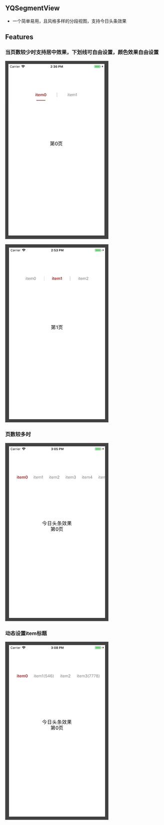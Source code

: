 ## YQSegmentView
* 一个简单易用，且风格多样的分段视图，支持今日头条效果  

## Features  
### 当页数较少时支持居中效果，下划线可自由设置，颜色效果自由设置  
![](https://raw.githubusercontent.com/QuinceyYang/YQSegmentView/master/gifShow/show1.gif)  
  
![](https://raw.githubusercontent.com/QuinceyYang/YQSegmentView/master/gifShow/show2.gif)  

### 页数较多时  
![](https://raw.githubusercontent.com/QuinceyYang/YQSegmentView/master/gifShow/show3.gif)  

### 动态设置item标题  
![](https://raw.githubusercontent.com/QuinceyYang/YQSegmentView/master/gifShow/show4.gif)  

